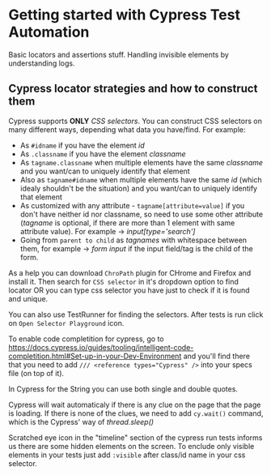 # Getting started with Cypress Test Automation

Basic locators and assertions stuff. Handling invisible elements by understanding logs.

## Cypress locator strategies and how to construct them

Cypress supports **ONLY** *CSS selectors*. You can construct CSS selectors on many different ways, depending what data you have/find. For example:

* As ```#idname``` if you have the element  *id*
* As ```.classname``` if you have the element *classname*
* As ```tagname.classname``` when multiple elements have the same *classname* and you want/can to uniquely identify that element
* Also as ```tagname#idname``` when multiple elements have the same *id* (which idealy shouldn't be the situation) and you want/can to uniquely identify that element
* As customized with any attribute - ```tagname[attribute=value]``` if you don't have neither id nor classname, so need to use some other attribute (*tagname* is optional, if there are more than 1 element with same attribute value). For example -> *input[type='search']*
* Going from ```parent to child``` as *tagnames* with whitespace between them, for example -> *form input* if the input field/tag is the child of the form.

As a help you can download ```ChroPath``` plugin for CHrome and Firefox and install it. Then search for ```CSS selector``` in it's dropdown option to find locator OR you can type css selector you have just to check if it is found and unique. <br/>

You can also use TestRunner for finding the selectors. After tests is run click on ```Open Selector Playground``` icon.

To enable code completition for cypress, go to https://docs.cypress.io/guides/tooling/intelligent-code-completition.html#Set-up-in-your-Dev-Environment and you'll find there that you need to add ```/// <reference types="Cypress" />``` into your specs file (on top of it).

In Cypress for the String you can use both single and double quotes.

Cypress will wait automaticaly if there is any clue on the page that the page is loading. If there is none of the clues, we need to add ```cy.wait()``` command, which is the Cypress' way of *thread.sleep()*

Scratched eye icon in the "timeline" section of the cypress run tests informs us there are some hidden elements on the screen. To enclude only visible elements in your tests just add ```:visible``` after class/id name in your css selector.
